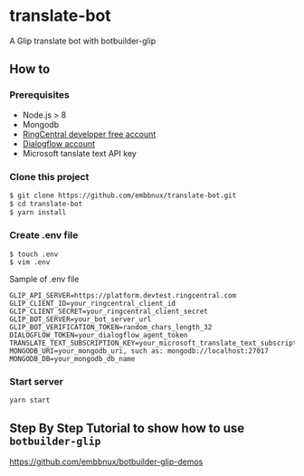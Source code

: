 # translate-bot

A Glip translate bot with botbuilder-glip

## How to

### Prerequisites

* Node.js > 8
* Mongodb
* [RingCentral developer free account](https://developer.ringcentral.com)
* [Dialogflow account](https://dialogflow.com)
* Microsoft tanslate text API key

### Clone this project

```bash
$ git clone https://github.com/embbnux/translate-bot.git
$ cd translate-bot
$ yarn install
```

### Create .env file

```
$ touch .env
$ vim .env
```


Sample of .env file

```
GLIP_API_SERVER=https://platform.devtest.ringcentral.com
GLIP_CLIENT_ID=your_ringcentral_client_id
GLIP_CLIENT_SECRET=your_ringcentral_client_secret
GLIP_BOT_SERVER=your_bot_server_url
GLIP_BOT_VERIFICATION_TOKEN=random_chars_length_32
DIALOGFLOW_TOKEN=your_dialogflow_agent_token
TRANSLATE_TEXT_SUBSCRIPTION_KEY=your_microsoft_translate_text_subscription_key
MONGODB_URI=your_mongodb_uri, such as: mongodb://localhost:27017
MONGODB_DB=your_mongodb_db_name
```

### Start server

```
yarn start
```

## Step By Step Tutorial to show how to use `botbuilder-glip`

https://github.com/embbnux/botbuilder-glip-demos
